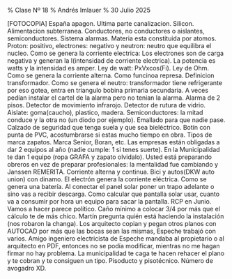 % Clase Nº 18
% Andrés Imlauer
% 30 Julio 2025

[FOTOCOPIA] España apagon. Ultima parte canalizacion. Silicon. Alimentacion subterranea. Conductores, no conductores o aislantes, semiconductores. Sistema alarmas. Materia esta constituida por atomos. Proton: positivo, electrones: negativo y neutron: neutro que equilibra el nucleo. Como se genera la corriente electrica: Los electrones son de carga negativa y generan la I(intensidad de corriente electrica). La potencia es watts y la intensidad es amper. Ley de watt: PxVxcos(Fi). Ley de Ohm. Como se genera la corriente alterna. Como funcinoa represa. Definicion transformador. Como se genera el neutro: transformador tiene refrigerante por eso gotea, entra en triangulo bobina primaria secundaria. A veces pedían instalar el cartel de la alarma pero no tenian la alarma. Alarma de 2 pisos. Detector de movimiento
infrarojo. Detector de rutura de vidrio. Aislate: goma(caucho), plastico, madera. Semiconductores: la mitad conduce y la otra no (un diodo por ejemplo). Emallado para que nadie pase. Calzado de seguridad que tenga suela y que sea bieléctrico. Botín con punta de PVC, acostumbrarse si estas mucho tiempo en obra. Tipos de marca zapatos. Marca Senior, Boran, etc. Las empresas están obligadas a dar 2 equipos al año (nadie cumple: 1 si tenes suerte). En la Municipalidad te dan 1 equipo (ropa GRAFA y zapato olvidalo). Usted está preparando obreros en vez de preparar profesionales: la mentalidad fue cambiando y Janssen REMERITA. Corriente alterna y continua. Bici y autos(DKW auto union) con dinamo. El electrón genera la corriente eléctrica. Como se genera una batería. Al conectar el panel solar poner un trapo adelante o sino vas a recibir descarga. Como calcular que pantalla solar usar, cuanto va a consumir por hora un equipo para sacar la pantalla. RCP en Junio. Vamos a hacer parece político. Caño mínimo a colocar 3/4 por más que el cálculo te de más chico. Martín pregunta quién está haciendo la instalación (nos robaron la changa). Los arquitecto copian y pegan otros planos con
AUTOCAD por más que las bocas sean las mismas, Espeche trabajó con varios. Amigo ingeniero electricista de Espeche mandaba al propietario o al arquitecto en PDF, entonces no se podía modificar, mientras no me hagan firmar no hay problema. La municipalidad te caga te hacen rehacer el plano y te cobran y te consiguen un tipo. Pisoducto y pisotécnico. Número de avogadro XD.
